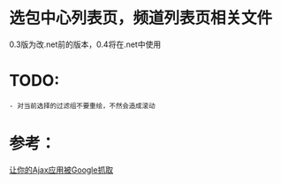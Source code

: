 # 选包中心列表页，频道列表页相关文件 #

0.3版为改.net前的版本，0.4将在.net中使用



TODO:
=====

    - 对当前选择的过滤组不要重绘，不然会造成滚动


参考：
=====
[让你的Ajax应用被Google抓取](http://i.wanz.im/2010/03/05/making_ajax_applications_crawlable/)


